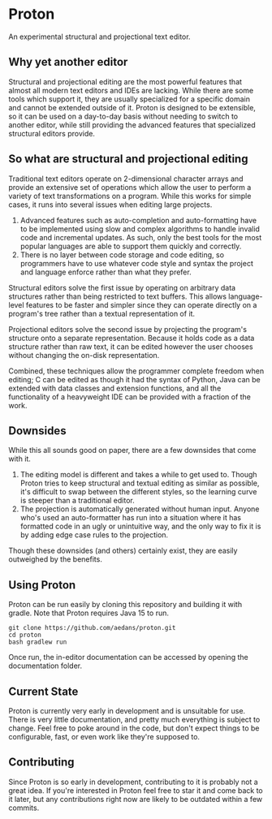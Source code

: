 Proton
======

An experimental structural and projectional text editor.

Why yet another editor
---------------------

Structural and projectional editing are the most powerful features that almost
all modern text editors and IDEs are lacking. While there are some tools which
support it, they are usually specialized for a specific domain and cannot be
extended outside of it. Proton is designed to be extensible, so it can be used 
on a day-to-day basis without needing to switch to another editor, while still
providing the advanced features that specialized structural editors provide.

So what are structural and projectional editing
-----------------------------------------------

Traditional text editors operate on 2-dimensional character arrays and provide
an extensive set of operations which allow the user to perform a variety of text 
transformations on a program. While this works for simple cases, it runs into 
several issues when editing large projects.

1. Advanced features such as auto-completion and auto-formatting have to be
   implemented using slow and complex algorithms to handle invalid code and
   incremental updates. As such, only the best tools for the most popular
   languages are able to support them quickly and correctly.
2. There is no layer between code storage and code editing, so programmers have
   to use whatever code style and syntax the project and language enforce rather 
   than what they prefer.

Structural editors solve the first issue by operating on arbitrary data
structures rather than being restricted to text buffers. This allows
language-level features to be faster and simpler since they can operate directly
on a program's tree rather than a textual representation of it.

Projectional editors solve the second issue by projecting the program's
structure onto a separate representation. Because it holds code as a data
structure rather than raw text, it can be edited however the user chooses
without changing the on-disk representation.

Combined, these techniques allow the programmer complete freedom when editing; C
can be edited as though it had the syntax of Python, Java can be extended with
data classes and extension functions, and all the functionality of a heavyweight
IDE can be provided with a fraction of the work.

Downsides
---------

While this all sounds good on paper, there are a few downsides that come with
it.

1. The editing model is different and takes a while to get used to. Though
   Proton tries to keep structural and textual editing as similar as possible,
   it's difficult to swap between the different styles, so the learning curve is
   steeper than a traditional editor.
2. The projection is automatically generated without human input. Anyone who's
   used an auto-formatter has run into a situation where it has formatted code
   in an ugly or unintuitive way, and the only way to fix it is by adding edge
   case rules to the projection.

Though these downsides (and others) certainly exist, they are easily outweighed 
by the benefits.

Using Proton
------------

Proton can be run easily by cloning this repository and building it with
gradle. Note that Proton requires Java 15 to run.

    git clone https://github.com/aedans/proton.git
    cd proton
    bash gradlew run

Once run, the in-editor documentation can be accessed by opening the
documentation folder.

Current State
-------------

Proton is currently very early in development and is unsuitable for use. There
is very little documentation, and pretty much everything is subject to change.
Feel free to poke around in the code, but don't expect things to be
configurable, fast, or even work like they're supposed to.

Contributing
------------

Since Proton is so early in development, contributing to it is probably not a
great idea. If you're interested in Proton feel free to star it and come back to
it later, but any contributions right now are likely to be outdated within a few
commits.
